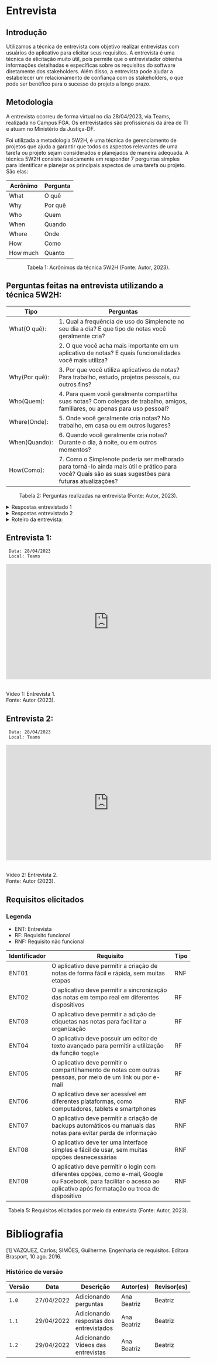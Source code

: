 # Entrevista

## Introdução
  
  Utilizamos a técnica de entrevista com objetivo realizar entrevistas com usuários do aplicativo para elicitar seus requisitos. A entrevista é uma técnica de elicitação muito útil, pois permite que o entrevistador obtenha informações detalhadas e específicas sobre os requisitos do software diretamente dos stakeholders. Além disso, a entrevista pode ajudar a estabelecer um relacionamento de confiança com os stakeholders, o que pode ser benéfico para o sucesso do projeto a longo prazo.
  
## Metodologia

  A entrevista ocorreu de forma virtual no dia 28/04/2023, via Teams, realizada no Campus FGA. Os entrevistados são profissionais da área de TI e atuam no Ministério da Justiça-DF.

  Foi utilizada a metodologia 5W2H, é uma técnica de gerenciamento de projetos que ajuda a garantir que todos os aspectos relevantes de uma tarefa ou projeto sejam considerados e planejados de maneira adequada. A técnica 5W2H consiste basicamente em responder 7 perguntas simples para identificar e planejar os principais aspectos de uma tarefa ou projeto. São elas:

<center>


  | Acrônimo | Pergunta |
  | -------- | -------- |
  | What     | O quê    |
  | Why      | Por quê  |
  | Who      | Quem     |
  | When     | Quando   |
  | Where    | Onde     |
  | How      | Como     |
  | How much | Quanto   |

</center>

<div style="text-align: center">
<p> Tabela 1: Acrônimos da técnica 5W2H (Fonte: Autor, 2023).</p>
</div>

## Perguntas feitas na entrevista utilizando a técnica 5W2H:


| Tipo          | Perguntas                                                                                                                                            |
| ------------- | ---------------------------------------------------------------------------------------------------------------------------------------------------- |
| What(O quê):  | 1. Qual a frequência de uso do Simplenote no seu dia a dia? E que tipo de notas você geralmente cria?<br>                                            |
|               | 2. O que você acha mais importante em um aplicativo de notas? E quais funcionalidades você mais utiliza?                                             |
| Why(Por quê): | 3. Por que você utiliza aplicativos de notas? Para trabalho, estudo, projetos pessoais, ou outros fins?                                              |
| Who(Quem):    | 4. Para quem você geralmente compartilha suas notas? Com colegas de trabalho, amigos, familiares, ou apenas para uso pessoal?                        |
| Where(Onde):  | 5. Onde você geralmente cria notas? No trabalho, em casa ou em outros lugares?                                                                       |
| When(Quando): | 6. Quando você geralmente cria notas? Durante o dia, à noite, ou em outros momentos?                                                                 |
| How(Como):    | 7. Como o Simplenote poderia ser melhorado para torná-lo ainda mais útil e prático para você? Quais são as suas sugestões para futuras atualizações? |

<div style="text-align: center">
   <p> Tabela 2: Perguntas realizadas na entrevista (Fonte: Autor, 2023).</p>
</div>



<details>
   <summary>Respostas entrevistado 1</summary>
   <table>
      <thead>
         <tr>
            <th>Questões</th>
            <th>Respostas</th>
         </tr>
      </thead>
      <tbody>
         <tr>
            <td>1. Qual a frequência de uso do Simplenote no seu dia a dia? E que tipo de notas você geralmente cria?</td>
            <td>
               - "Eu utilizo o Simplenote diariamente, somente para organizar idéias, criar listas e tarefas e anotar lembretes rápidos."<br>- "Lista de compras, ideias, senhas."
            </td>
         </tr>
         <tr>
            <td>2. O que você acha mais importante em um aplicativo de notas? E quais funcionalidades você mais utiliza?</td>
            <td>"O mais importante é a facilidade de uso e a sincronização com outros dispositivos, utilizar no celular, no computador. E eu gosto muito da funcionalidade de 'etiquetas', que você coloca uma nota e coloca do que é aquela nota."</td>
         </tr>
         <tr>
            <td>3. Por que você utiliza aplicativos de notas? Para trabalho, estudo, projetos pessoais, ou outros fins?</td>
            <td>"Eu utilizo para trabalhos, estudos, projetos pessoais."</td>
         </tr>
         <tr>
            <td>4. Para quem você geralmente compartilha suas notas? Com colegas de trabalho, amigos, familiares, ou apenas para uso pessoal?</td>
            <td>"Eu compartilho com familiares, colegas de trabalho, mas geralmente fica mais comigo mesmo."</td>
         </tr>
         <tr>
            <td>5. Onde você geralmente cria notas? No trabalho, em casa ou em outros lugares?</td>
            <td>"Como é um dispositivo que eu posso utilizar no celular não tem um local, todos os ambientes, em casa, no trabalho, se eu precisar fazer uma anotação rápida ou eu tenho uma ideia que talvez eu possa esquecer eu já faço uma anotação"</td>
         </tr>
         <tr>
            <td>6. Quando você geralmente cria notas? Durante o dia, à noite, ou em outros momentos?</td>
            <td>"Em qualquer horário, mas geralmente durante o dia."</td>
         </tr>
         <tr>
            <td>7. Como o Simplenote poderia ser melhorado para torná-lo ainda mais útil e prático para você? Quais são as suas sugestões para futuras atualizações?</td>
            <td>"Eu acho que seria muito legal se ele tivesse aquele recurso no Notion, que você pode hierarquizar a informação (toggle) e fica mais compacto, o editor de texto dele deveria ser mais avançado."</td>
         </tr>
      </tbody>
   </table>
   <div style="text-align: center">
      <p> Tabela 3: Respostas entrevistado 1 (Fonte: Autor, 2023).</p>
   </div>
</details>
<details>
   <summary>Respostas entrevistado 2</summary>
   <table>
      <thead>
         <tr>
            <th>Questões</th>
            <th>Respostas</th>
         </tr>
      </thead>
      <tbody>
         <tr>
            <td>1. Qual a frequência de uso do Simplenote no seu dia a dia? E que tipo de notas você geralmente cria?</td>
            <td>"Eu não sou um usuário tão ativo, raramente eu uso o aplicativo, uso mais quando quero anotar alguma coisa que eu não quero perder, utilizo o aplicativo apenas para salvar alguma anotação que eu não quero perder"</td>
         </tr>
         <tr>
            <td>2. O que você acha mais importante em um aplicativo de notas? E quais funcionalidades você mais utiliza?</td>
            <td>"Simplicidade, quanto menos cliques e menos opções para fazer uma anotação, melhor."</td>
         </tr>
         <tr>
            <td>3. Por que você utiliza aplicativos de notas? Para trabalho, estudo, projetos pessoais, ou outros fins?</td>
            <td>"É mais para anotação mesmo, quando alguém fala alguma informação, valor de alguma coisa e que eu precise consultar depois, eu anoto no aplicativo."</td>
         </tr>
         <tr>
            <td>4. Para quem você geralmente compartilha suas notas? Com colegas de trabalho, amigos, familiares, ou apenas para uso pessoal?</td>
            <td>"Eu compartilho só comigo mesmo."</td>
         </tr>
         <tr>
            <td>5. Onde você geralmente cria notas? No trabalho, em casa ou em outros lugares?</td>
            <td>"Mais na rua, ou no trabalho, normalmente crio quando é algo mais urgênte."</td>
         </tr>
         <tr>
            <td>6. Quando você geralmente cria notas? Durante o dia, à noite, ou em outros momentos?</td>
            <td>"Mais durante o dia, no horário comercial."</td>
         </tr>
         <tr>
            <td>7. Como o Simplenote poderia ser melhorado para torná-lo ainda mais útil e prático para você? Quais são as suas sugestões para futuras atualizações?</td>
            <td>"Acho que o login dele ser só com o e-mail e senha não é muito legal, pois as vezes formato o celular e para recuperar tem que lembrar a senha que esta cadastrada acaba dificultando, sera mais facil se pudesse utilzar o e-mail do Goggle, mas de forma geral ele atende bem, é bem simpes de usar e bem direto."</td>
         </tr>
      </tbody>
   </table>
   <div style="text-align: center">
      <p> Tabela 4: Respostas entrevistado 2 (Fonte: Autor, 2023).</p>
   </div>
</details>
<details>
   <summary>Roteiro da entrevista:</summary>
   <!DOCTYPE html>
   <html>
      <head>
         <title>Entrevista Simplenote</title>
      </head>
      <body>
         <h1>Introdução</h1>
         <p>Ana Beatriz: Olá, meu nome é Ana Beatriz e eu sou estudante de Engenharia de Software na Universidade de Brasília. Estou realizando uma entrevista para elicitar requisitos do aplicativo Simplenote, para a disciplina Requisitos de Software ministrada pelo professor André Barros. Gostaria de enfatizar que suas respostas são confidenciais e usadas apenas para fins acadêmicos. Além disso, não há respostas certas ou erradas, estou apenas interessada em saber a sua opinião sincera sobre o uso do aplicativo. Por fim, a entrevista deve durar em torno de 5 a 10 minutos. Obrigada por aceitar participar da entrevista!</p>
         <h2>Perguntas</h2>
         <p>Ana Beatriz: Qual a frequência de uso do Simplenote no seu dia a dia? E que tipo de notas você geralmente cria?</p>
         <p>Entrevistado: …</p>
         <p>Ana Beatriz: O que você acha mais importante em um aplicativo de notas? E quais funcionalidades você mais utiliza?</p>
         <p>Entrevistado: …</p>
         <p>Ana Beatriz: Por que você utiliza aplicativos de notas? Para trabalho, estudo, projetos pessoais, ou outros fins?</p>
         <p>Entrevistado: ...</p>
         <p>Ana Beatriz: Para quem você geralmente compartilha suas notas? Com colegas de trabalho, amigos, familiares, ou apenas para uso pessoal?</p>
         <p>Entrevistado: ...</p>
         <p>Ana Beatriz: Onde você geralmente cria notas? No trabalho, em casa ou em outros lugares?</p>
         <p>Entrevistado: …</p>
         <p>Ana Beatriz: Quando você geralmente cria notas? Durante o dia, à noite, ou em outros momentos?</p>
         <p>Entrevistado: …</p>
         <p>Ana Beatriz: Como o Simplenote poderia ser melhorado para torná-lo ainda mais útil e prático para você? Quais são as suas sugestões para futuras atualizações?</p>
         <p>Entrevistado: …</p>
         <h2>Encerramento</h2>
         <p>Ana Beatriz: Muito obrigada por participar da entrevista e pelas suas respostas. Suas respostas foram muito valiosas para o nosso trabalho e com certeza contribuirão para o aprimoramento do Simplenote. Encerramos aqui a entrevista. Tenha um ótimo dia!</p>
</details>

## Entrevista 1: 

     Data: 28/04/2023
     Local: Teams
<iframe width="560" height="315" src="https://www.youtube.com/embed/9wbc4-v2vWc" title="YouTube video player" frameborder="0" allow="accelerometer; autoplay; clipboard-write; encrypted-media; gyroscope; picture-in-picture; web-share" allowfullscreen></iframe>

<br> Vídeo 1: Entrevista 1. <br> Fonte: Autor (2023).

## Entrevista 2: 
     Data: 28/04/2023
     Local: Teams
<iframe width="560" height="315" src="https://www.youtube.com/embed/x1gkQIUbq_k" title="YouTube video player" frameborder="0" allow="accelerometer; autoplay; clipboard-write; encrypted-media; gyroscope; picture-in-picture; web-share" allowfullscreen></iframe>
     
<br> Vídeo 2: Entrevista 2. <br> Fonte: Autor (2023).

## Requisitos elicitados

### Legenda

- ENT: Entrevista
- RF: Requisito funcional
- RNF: Requisito não funcional

| Identificador | Requisito                                                                                                                                                                | Tipo |
| ------------- | ------------------------------------------------------------------------------------------------------------------------------------------------------------------------ | ---- |
| ENT01         | O aplicativo deve permitir a criação de notas de forma fácil e rápida, sem muitas etapas                                                                                 | RNF  |
| ENT02         | O aplicativo deve permitir a sincronização das notas em tempo real em diferentes dispositivos                                                                            | RF   |
| ENT03         | O aplicativo deve permitir a adição de etiquetas nas notas para facilitar a organização                                                                                  | RF   |
| ENT04         | O aplicativo deve possuir um editor de texto avançado para permitir a utilização da função `toggle`                                                                      | RF   |
| ENT05         | O aplicativo deve permitir o compartilhamento de notas com outras pessoas, por meio de um link ou por e-mail                                                             | RF   |
| ENT06         | O aplicativo deve ser acessível em diferentes plataformas, como computadores, tablets e smartphones                                                                      | RNF  |
| ENT07         | O aplicativo deve permitir a criação de backups automáticos ou manuais das notas para evitar perda de informação                                                         | RNF  |
| ENT08         | O aplicativo deve ter uma interface simples e fácil de usar, sem muitas opções desnecessárias                                                                            | RNF  |
| ENT09         | O aplicativo deve permitir o login com diferentes opções, como e-mail, Google ou Facebook, para facilitar o acesso ao aplicativo após formatação ou troca de dispositivo | RNF  |
<div style="text-align: center">
<p> Tabela 5: Requisitos elicitados por meio da entrevista (Fonte: Autor, 2023).</p>
</div>

# Bibliografia

[1] VAZQUEZ, Carlos; SIMÕES, Guilherme. Engenharia de requisitos. Editora Brasport, 10 ago. 2016.



### Histórico de versão
| Versão | Data       | Descrição                               | Autor(es)   | Revisor(es) |
| ------ | ---------- | --------------------------------------- | ----------- | ----------- |
| `1.0`  | 27/04/2022 | Adicionando perguntas                   | Ana Beatriz | Beatriz     |
| `1.1`  | 29/04/2022 | Adicionando respostas dos entrevistados | Ana Beatriz | Beatriz     |
| `1.2`  | 29/04/2022 | Adicionando Vídeos das entrevistas      | Ana Beatriz | Beatriz     |

